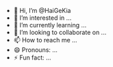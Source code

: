 - 👋 Hi, I’m @HaiGeKia
- 👀 I’m interested in ...
- 🌱 I’m currently learning ...
- 💞️ I’m looking to collaborate on ...
- 📫 How to reach me ...
- 😄 Pronouns: ...
- ⚡ Fun fact: ...

<!---
HaiGeKia/HaiGeKia is a ✨ special ✨ repository because its `README.md` (this file) appears on your GitHub profile.
You can click the Preview link to take a look at your changes.
--->
